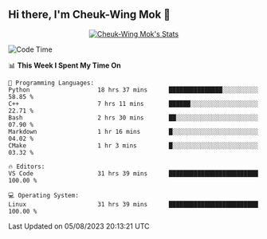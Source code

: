 ## Hi there, I'm Cheuk-Wing Mok 👋

<!--
**mozro0327/mozro0327** is a ✨ _special_ ✨ repository because its `README.md` (this file) appears on your GitHub profile.

Here are some ideas to get you started:

- 🔭 I’m currently working on ...
- 🌱 I’m currently learning ...
- 👯 I’m looking to collaborate on ...
- 🤔 I’m looking for help with ...
- 💬 Ask me about ...
- 📫 How to reach me: ...
- 😄 Pronouns: ...
- ⚡ Fun fact: ...
-->

<p align="center">
  <a href="https://github.com/mozro0327" class="rich-diff-level-one">
    <img src="https://github-readme-stats.vercel.app/api?username=mozro0327&title_color=333&text_color=777" alt="Cheuk-Wing Mok's Stats" >
    <!-- &hide=issues
    <img src="https://github-readme-stats.vercel.app/api?username=mozro0327&hide=issues&title_color=333&text_color=777" alt="Cheuk-Wing Mok's Stats" >
    -->
  </a>
</p>

<!--START_SECTION:waka-->
![Code Time](http://img.shields.io/badge/Code%20Time-1%2C812%20hrs%2040%20mins-blue)

📊 **This Week I Spent My Time On** 

```text
💬 Programming Languages: 
Python                   18 hrs 37 mins      ███████████████░░░░░░░░░░   58.85 % 
C++                      7 hrs 11 mins       ██████░░░░░░░░░░░░░░░░░░░   22.71 % 
Bash                     2 hrs 30 mins       ██░░░░░░░░░░░░░░░░░░░░░░░   07.90 % 
Markdown                 1 hr 16 mins        █░░░░░░░░░░░░░░░░░░░░░░░░   04.02 % 
CMake                    1 hr 3 mins         █░░░░░░░░░░░░░░░░░░░░░░░░   03.32 % 

🔥 Editors: 
VS Code                  31 hrs 39 mins      █████████████████████████   100.00 % 

💻 Operating System: 
Linux                    31 hrs 39 mins      █████████████████████████   100.00 % 
```


 Last Updated on 05/08/2023 20:13:21 UTC
<!--END_SECTION:waka-->

